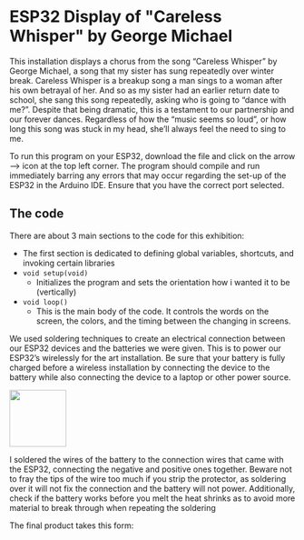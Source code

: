 # ESP32 Display of "Careless Whisper" by George Michael

This installation displays a chorus from the song “Careless Whisper” by George Michael, a song that my sister has sung repeatedly over winter break. Careless Whisper is a breakup song a man sings to a woman after his own betrayal of her. And so as my sister had an earlier return date to school, she sang this song repeatedly, asking who is going to “dance with me?”. Despite that being dramatic, this is a testament to our partnership and our forever dances. Regardless of how the “music seems so loud”, or how long this song was stuck in my head, she’ll always feel the need to sing to me.


To run this program on your ESP32, download the file and click on the arrow —> icon at the top left corner. The program should compile and run immediately barring any errors that may occur regarding the set-up of the ESP32 in the Arduino IDE. Ensure that you have the correct port selected.


## The code

There are about 3 main sections to the code for this exhibition:

- The first section is dedicated to defining global variables, shortcuts, and invoking certain libraries
- `void setup(void)`
    - Initializes the program and sets the orientation how i wanted it to be (vertically)
- `void loop()`
    - This is the main body of the code. It controls the words on the screen, the colors, and the timing between the changing in screens.


We used soldering techniques to create an electrical connection between our ESP32 devices and the batteries we were given. This is to power our ESP32’s wirelessly for the art installation. Be sure that your battery is fully charged before a wireless installation by connecting the device to the battery while also connecting the device to a laptop or other power source. 

<img src="https://user-images.githubusercontent.com/67122420/154197793-b28af18e-1103-4ec2-80d0-31c16a99c762.jpeg" width = 100 heighht = 10>

I soldered the wires of the battery to the connection wires that came with the ESP32, connecting the negative and positive ones together. Beware not to fray the tips of the wire too much if you strip the protector, as soldering over it will not fix the connection and the battery will not power. Additionally, check if the battery works before you melt the heat shrinks as to avoid more material to break through when repeating the soldering

The final product takes this form:
<img src="https://user-images.githubusercontent.com/67122420/154198227-d2a62495-65ed-44d3-85b7-c1d29c736a3e.jpeg" width=100 height=10>

